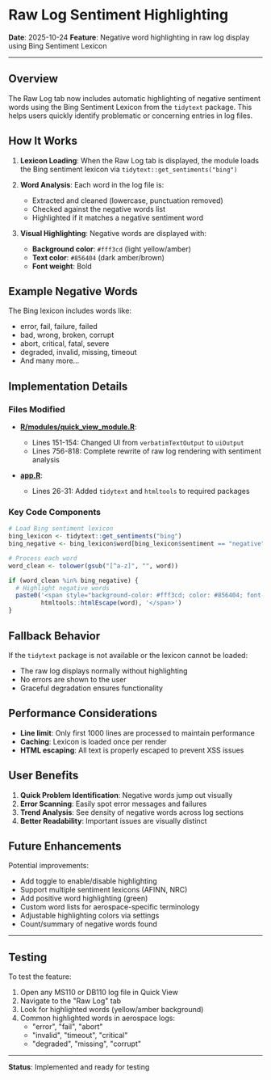 # Raw Log Sentiment Highlighting

**Date**: 2025-10-24
**Feature**: Negative word highlighting in raw log display using Bing Sentiment Lexicon

---

## Overview

The Raw Log tab now includes automatic highlighting of negative sentiment words using the Bing Sentiment Lexicon from the `tidytext` package. This helps users quickly identify problematic or concerning entries in log files.

## How It Works

1. **Lexicon Loading**: When the Raw Log tab is displayed, the module loads the Bing sentiment lexicon via `tidytext::get_sentiments("bing")`

2. **Word Analysis**: Each word in the log file is:
   - Extracted and cleaned (lowercase, punctuation removed)
   - Checked against the negative words list
   - Highlighted if it matches a negative sentiment word

3. **Visual Highlighting**: Negative words are displayed with:
   - **Background color**: `#fff3cd` (light yellow/amber)
   - **Text color**: `#856404` (dark amber/brown)
   - **Font weight**: Bold

## Example Negative Words

The Bing lexicon includes words like:
- error, fail, failure, failed
- bad, wrong, broken, corrupt
- abort, critical, fatal, severe
- degraded, invalid, missing, timeout
- And many more...

## Implementation Details

### Files Modified

- **[R/modules/quick_view_module.R](R/modules/quick_view_module.R)**:
  - Lines 151-154: Changed UI from `verbatimTextOutput` to `uiOutput`
  - Lines 756-818: Complete rewrite of raw log rendering with sentiment analysis

- **[app.R](app.R)**:
  - Lines 26-31: Added `tidytext` and `htmltools` to required packages

### Key Code Components

```r
# Load Bing sentiment lexicon
bing_lexicon <- tidytext::get_sentiments("bing")
bing_negative <- bing_lexicon$word[bing_lexicon$sentiment == "negative"]

# Process each word
word_clean <- tolower(gsub("[^a-z]", "", word))

if (word_clean %in% bing_negative) {
  # Highlight negative words
  paste0('<span style="background-color: #fff3cd; color: #856404; font-weight: bold;">',
         htmltools::htmlEscape(word), '</span>')
}
```

## Fallback Behavior

If the `tidytext` package is not available or the lexicon cannot be loaded:
- The raw log displays normally without highlighting
- No errors are shown to the user
- Graceful degradation ensures functionality

## Performance Considerations

- **Line limit**: Only first 1000 lines are processed to maintain performance
- **Caching**: Lexicon is loaded once per render
- **HTML escaping**: All text is properly escaped to prevent XSS issues

## User Benefits

1. **Quick Problem Identification**: Negative words jump out visually
2. **Error Scanning**: Easily spot error messages and failures
3. **Trend Analysis**: See density of negative words across log sections
4. **Better Readability**: Important issues are visually distinct

## Future Enhancements

Potential improvements:
- Add toggle to enable/disable highlighting
- Support multiple sentiment lexicons (AFINN, NRC)
- Add positive word highlighting (green)
- Custom word lists for aerospace-specific terminology
- Adjustable highlighting colors via settings
- Count/summary of negative words found

---

## Testing

To test the feature:
1. Open any MS110 or DB110 log file in Quick View
2. Navigate to the "Raw Log" tab
3. Look for highlighted words (yellow/amber background)
4. Common highlighted words in aerospace logs:
   - "error", "fail", "abort"
   - "invalid", "timeout", "critical"
   - "degraded", "missing", "corrupt"

---

**Status**: Implemented and ready for testing
